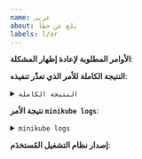 ```yaml
---
name: عربى
about: بلغ عن خطأ
labels: l/ar
---
```

<!-- يُرجى استخدام هذا النموذج للإبلاغ عن مشكلة وتقديم أكبر قدر ممكن من المعلومات، وإلا سنتأخّر في الردّ عليك. شكرًا -->

**الأوامر المطلوبة لإعادة إظهار المشكلة**:

**النتيجة الكاملة للأمر الذي تعذّر تنفيذه**:
<details><summary><code>النتيجة الكاملة</code></summary><br><pre>


</pre></details>

**نتيجة الأمر `minikube logs`**:
<details><summary><code>minikube logs</code></summary><br><pre>


</pre></details>


**إصدار نظام التشغيل المُستخدَم**:
